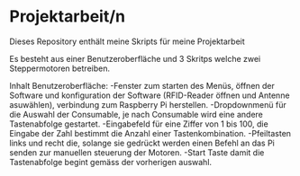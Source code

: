 # Projektarbeit/n
Dieses Repository enthält meine Skripts für meine Projektarbeit

Es besteht aus einer Benutzeroberfläche und 3 Skritps welche zwei Steppermotoren betreiben. 

Inhalt Benutzeroberfläche: 
-Fenster zum starten des Menüs, öffnen der Software und konfiguration der Software (RFID-Reader öffnen und Antenne asuwählen), verbindung zum Raspberry Pi herstellen.
-Dropdownmenü für die Auswahl der Consumable, je nach Consumable wird eine andere Tastenabfolge gestartet.
-Eingabefeld für eine Ziffer von 1 bis 100, die Eingabe der Zahl bestimmt die Anzahl einer Tastenkombination.
-Pfeiltasten links und recht die, solange sie gedrückt werden einen Befehl an das Pi senden zur manuellen steuerung der Motoren.
-Start Taste damit die Tastenabfolge begint gemäss der vorherigen auswahl. 
